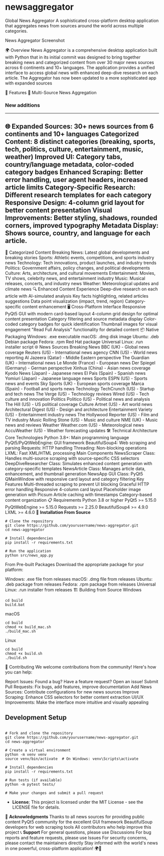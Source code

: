 # newsaggregator
Global News Aggregator
A sophisticated cross-platform desktop application that aggregates news from sources around the world across multiple categories.

News Aggregator Screenshot

🌍 Overview
News Aggregator is a comprehensive desktop application built with Python that in its initial commit was designed to bring together breaking news and categorized content from over 30 major news sources across 6 continents and 10+ languages. The application provides a unified interface to access global news with enhanced deep-dive research on each article. The Aggregator has now been updated to a more sophisticated app with expanded sources

🚀 Features
📰 Multi-Source News Aggregation
### New additions
---
🌐 Expanded Sources: 30+ news sources from 6 continents and 10+ languages
Categorized Content: 8 distinct categories (breaking, sports, tech, politics, culture, entertainment, music, weather)
Improved UI: Category tabs, country/language metadata, color-coded category badges
Enhanced Scraping: Better error handling, user agent headers, increased article limits
Category-Specific Research: Different research templates for each category
Responsive Design: 4-column grid layout for better content presentation
Visual Improvements: Better styling, shadows, rounded corners, improved typography
Metadata Display: Shows source, country, and language for each article.
---
📂 Categorized Content
Breaking News: Latest global developments and breaking stories
Sports: Athletic events, competitions, and sports industry news
Technology: Tech innovations, product launches, and industry trends
Politics: Government affairs, policy changes, and political developments
Culture: Arts, architecture, and cultural movements
Entertainment: Movies, TV shows, celebrity news, and entertainment industry
Music: Musical releases, concerts, and industry news
Weather: Meteorological updates and climate news
🔍 Enhanced Content Experience
Deep-dive research on each article with AI-simulated analysis
Key facts highlighting, related articles suggestions
Data point visualization (impact, trend, region)
Category-specific content enhancement
🖥️ Cross-Platform Interface
Responsive PyQt5 GUI with modern card-based layout
4-column grid design for optimal content presentation
Category filtering and source metadata display
Color-coded category badges for quick identification
Thumbnail images for visual engagement
"Read Full Analysis" functionality for detailed content
📦 Native Packaging
Windows: .exe executable
macOS: .dmg disk image
Ubuntu: .deb Debian package
Fedora: .rpm Red Hat package
Universal Linux: .run installer script
🌐 News Sources
Breaking News
BBC (UK) - Global news coverage
Reuters (US) - International news agency
CNN (US) - World news reporting
Al Jazeera (Qatar) - Middle Eastern perspective
The Guardian (UK) - International news
Le Monde (France) - European news
Der Spiegel (Germany) - German perspective
Xinhua (China) - Asian news coverage
Kyodo News (Japan) - Japanese news
El Pais (Spain) - Spanish news
Yomiuri (Japan) - Japanese language news
Sports
ESPN (US) - Sports news and events
Sky Sports (UK) - European sports coverage
Marca (Spain) - Football and sports news
Technology
TechCrunch (US) - Startup and tech news
The Verge (US) - Technology reviews
Wired (US) - Tech culture and innovation
Politics
Politico (US) - Political news and analysis
The Hill (US) - US political coverage
Culture
Artnet (US) - Art world news
Architectural Digest (US) - Design and architecture
Entertainment
Variety (US) - Entertainment industry news
The Hollywood Reporter (US) - Film and TV industry
Music
Rolling Stone (US) - Music and culture
NME (UK) - Music news and reviews
Weather
Weather.com (US) - Meteorological news
AccuWeather (US) - Weather forecasting updates
🛠️ Technical Architecture
Core Technologies
Python 3.8+: Main programming language
PyQt5/PyQtWebEngine: GUI framework
BeautifulSoup4: Web scraping and parsing
Requests: HTTP handling
Threading: Non-blocking operations
LXML: Fast XML/HTML processing
Main Components
NewsScraper Class: Handles multi-source scraping with source-specific CSS selectors
DeepDiveResearcher Class: Simulates enhanced content generation with category-specific templates
NewsArticle Class: Manages article data, enhancement, and thumbnail generation
NewsApp GUI Class: PyQt5 QMainWindow with responsive card layout and category filtering
Key Features
Multi-threaded scraping to prevent UI blocking
Graceful HTTP error handling
Responsive 4-column card layout
Placeholder image generation with Picsum
Article caching with timestamps
Category-based content organization
📋 Requirements
Python 3.8 or higher
PyQt5 >= 5.15.0
PyQtWebEngine >= 5.15.0
Requests >= 2.25.0
BeautifulSoup4 >= 4.9.0
LXML >= 4.6.0
🚀 **Installation From Source**
```
# Clone the repository
git clone https://github.com/yourusername/news-aggregator.git
cd news-aggregator

# Install dependencies
pip install -r requirements.txt

# Run the application
python src/news_app.py
```
From Pre-built Packages
Download the appropriate package for your platform:

Windows: .exe file from releases
macOS: .dmg file from releases
Ubuntu: .deb package from releases
Fedora: .rpm package from releases
Universal Linux: .run installer from releases
🏗️ Building from Source
Windows
```
cd build
build.bat
```

macOS
```
cd build
chmod +x build_mac.sh
./build_mac.sh
```

Linux
```
cd build
chmod +x build.sh
./build.sh
```
🤝 Contributing
We welcome contributions from the community! Here's how you can help:

Report Issues: Found a bug? Have a feature request? Open an issue!
Submit Pull Requests: Fix bugs, add features, improve documentation
Add News Sources: Contribute configurations for new news sources
Improve Scraping: Enhance CSS selectors for better content extraction
UI/UX Improvements: Make the interface more intuitive and visually appealing

## Development Setup
```

# Fork and clone the repository
git clone https://github.com/yourusername/news-aggregator.git
cd news-aggregator

# Create a virtual environment
python -m venv venv
source venv/bin/activate  # On Windows: venv\Scripts\activate

# Install dependencies
pip install -r requirements.txt

# Run tests (if available)
python -m pytest tests/

# Make your changes and submit a pull request
```
- **License**;
This project is licensed under the MIT License - see the LICENSE file for details.

🙏 **Acknowledgments**
Thanks to all news sources for providing public content
PyQt5 community for the excellent GUI framework
BeautifulSoup developers for web scraping tools
All contributors who help improve this project
📞 **Support**
For general questions, please use Discussions
For bug reports and feature requests, please use Issues
For security concerns, please contact the maintainers directly
Stay informed with the world's news in one powerful, cross-platform application! 🌍📰
